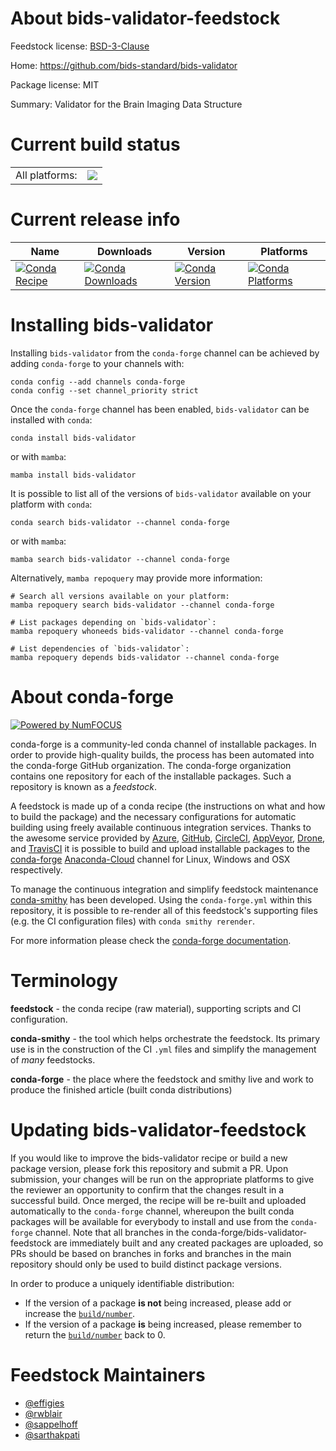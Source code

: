 About bids-validator-feedstock
==============================

Feedstock license: [BSD-3-Clause](https://github.com/conda-forge/bids-validator-feedstock/blob/main/LICENSE.txt)

Home: https://github.com/bids-standard/bids-validator

Package license: MIT

Summary: Validator for the Brain Imaging Data Structure

Current build status
====================


<table><tr><td>All platforms:</td>
    <td>
      <a href="https://dev.azure.com/conda-forge/feedstock-builds/_build/latest?definitionId=18245&branchName=main">
        <img src="https://dev.azure.com/conda-forge/feedstock-builds/_apis/build/status/bids-validator-feedstock?branchName=main">
      </a>
    </td>
  </tr>
</table>

Current release info
====================

| Name | Downloads | Version | Platforms |
| --- | --- | --- | --- |
| [![Conda Recipe](https://img.shields.io/badge/recipe-bids--validator-green.svg)](https://anaconda.org/conda-forge/bids-validator) | [![Conda Downloads](https://img.shields.io/conda/dn/conda-forge/bids-validator.svg)](https://anaconda.org/conda-forge/bids-validator) | [![Conda Version](https://img.shields.io/conda/vn/conda-forge/bids-validator.svg)](https://anaconda.org/conda-forge/bids-validator) | [![Conda Platforms](https://img.shields.io/conda/pn/conda-forge/bids-validator.svg)](https://anaconda.org/conda-forge/bids-validator) |

Installing bids-validator
=========================

Installing `bids-validator` from the `conda-forge` channel can be achieved by adding `conda-forge` to your channels with:

```
conda config --add channels conda-forge
conda config --set channel_priority strict
```

Once the `conda-forge` channel has been enabled, `bids-validator` can be installed with `conda`:

```
conda install bids-validator
```

or with `mamba`:

```
mamba install bids-validator
```

It is possible to list all of the versions of `bids-validator` available on your platform with `conda`:

```
conda search bids-validator --channel conda-forge
```

or with `mamba`:

```
mamba search bids-validator --channel conda-forge
```

Alternatively, `mamba repoquery` may provide more information:

```
# Search all versions available on your platform:
mamba repoquery search bids-validator --channel conda-forge

# List packages depending on `bids-validator`:
mamba repoquery whoneeds bids-validator --channel conda-forge

# List dependencies of `bids-validator`:
mamba repoquery depends bids-validator --channel conda-forge
```


About conda-forge
=================

[![Powered by
NumFOCUS](https://img.shields.io/badge/powered%20by-NumFOCUS-orange.svg?style=flat&colorA=E1523D&colorB=007D8A)](https://numfocus.org)

conda-forge is a community-led conda channel of installable packages.
In order to provide high-quality builds, the process has been automated into the
conda-forge GitHub organization. The conda-forge organization contains one repository
for each of the installable packages. Such a repository is known as a *feedstock*.

A feedstock is made up of a conda recipe (the instructions on what and how to build
the package) and the necessary configurations for automatic building using freely
available continuous integration services. Thanks to the awesome service provided by
[Azure](https://azure.microsoft.com/en-us/services/devops/), [GitHub](https://github.com/),
[CircleCI](https://circleci.com/), [AppVeyor](https://www.appveyor.com/),
[Drone](https://cloud.drone.io/welcome), and [TravisCI](https://travis-ci.com/)
it is possible to build and upload installable packages to the
[conda-forge](https://anaconda.org/conda-forge) [Anaconda-Cloud](https://anaconda.org/)
channel for Linux, Windows and OSX respectively.

To manage the continuous integration and simplify feedstock maintenance
[conda-smithy](https://github.com/conda-forge/conda-smithy) has been developed.
Using the ``conda-forge.yml`` within this repository, it is possible to re-render all of
this feedstock's supporting files (e.g. the CI configuration files) with ``conda smithy rerender``.

For more information please check the [conda-forge documentation](https://conda-forge.org/docs/).

Terminology
===========

**feedstock** - the conda recipe (raw material), supporting scripts and CI configuration.

**conda-smithy** - the tool which helps orchestrate the feedstock.
                   Its primary use is in the construction of the CI ``.yml`` files
                   and simplify the management of *many* feedstocks.

**conda-forge** - the place where the feedstock and smithy live and work to
                  produce the finished article (built conda distributions)


Updating bids-validator-feedstock
=================================

If you would like to improve the bids-validator recipe or build a new
package version, please fork this repository and submit a PR. Upon submission,
your changes will be run on the appropriate platforms to give the reviewer an
opportunity to confirm that the changes result in a successful build. Once
merged, the recipe will be re-built and uploaded automatically to the
`conda-forge` channel, whereupon the built conda packages will be available for
everybody to install and use from the `conda-forge` channel.
Note that all branches in the conda-forge/bids-validator-feedstock are
immediately built and any created packages are uploaded, so PRs should be based
on branches in forks and branches in the main repository should only be used to
build distinct package versions.

In order to produce a uniquely identifiable distribution:
 * If the version of a package **is not** being increased, please add or increase
   the [``build/number``](https://docs.conda.io/projects/conda-build/en/latest/resources/define-metadata.html#build-number-and-string).
 * If the version of a package **is** being increased, please remember to return
   the [``build/number``](https://docs.conda.io/projects/conda-build/en/latest/resources/define-metadata.html#build-number-and-string)
   back to 0.

Feedstock Maintainers
=====================

* [@effigies](https://github.com/effigies/)
* [@rwblair](https://github.com/rwblair/)
* [@sappelhoff](https://github.com/sappelhoff/)
* [@sarthakpati](https://github.com/sarthakpati/)

